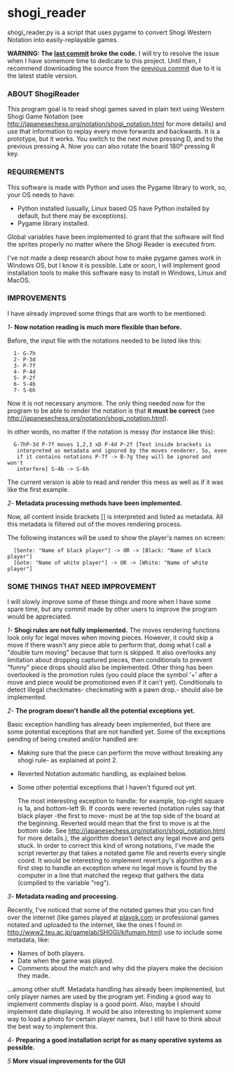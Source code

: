 shogi_reader
============

shogi_reader.py is a script that uses pygame to convert Shogi Western Notation into easily-replayable games.

**WARNING: The <a href="https://github.com/SebasSBM/shogi_reader/tree/7a08ca927ff1fa1987ecdb0e933e0f436adebf95">last commit</a> broke the code.** I will try to resolve the issue when I have somemore time to dedicate
to this project. Until then, I recommend downloading the source from the <a href="https://github.com/SebasSBM/shogi_reader/tree/2ee652452fc452263012b693a995f2cf8675cf16">previous commit</a> due to it is the latest stable version.

### ABOUT ShogiReader ###

This program goal is to read shogi games saved in plain text using Western Shogi Game Notation (see http://japanesechess.org/notation/shogi_notation.html for more details) and use that information to replay every move forwards and backwards. It is a prototype, but it works. You switch to the next move pressing D, and to the previous pressing A. Now you can also rotate the board 180º pressing R key.

### REQUIREMENTS ###
This software is made with Python and uses the Pygame library to work, so, your OS needs to have:

- Python installed (usually, Linux based OS have Python installed by default, but there may be exceptions).
- Pygame library installed.

Global variables have been implemented to grant that the software will find the sprites properly no matter where the Shogi Reader is executed from.

I've not made a deep research about how to make pygame games work in Windows OS, but I know it is possible. Late or soon, I will implement good installation tools to make this software easy to install in Windows, Linux and MacOS.

### IMPROVEMENTS ###

I have already improved some things that are worth to be mentioned:

*1*- <b>Now notation reading is much more flexible than before.</b>

  Before, the input file with the notations needed to be listed like this:

	  1- G-7h
	  2- P-3d
	  3- P-7f
	  4- P-4d
	  5- P-2f
	  6- S-4b
	  7- S-6h

  Now it is not necessary anymore. The only thing needed now for the program to be able to render the notation is that **it must be correct** (see http://japanesechess.org/notation/shogi_notation.html).

  In other words, no matter if the notation is messy (for instance like this):

	  G-7hP-3d P-7f moves 1,2,3 xD P-4d P-2f [Text inside brackets is
	   interpreted as metadata and ignored by the moves renderer. So, even
	   if it contains notations P-7f -> B-7g they will be ignored and won't
	   interfere] S-4b -> S-6h

  The current version is able to read and render this mess as well as if it was like the first example.

*2*- **Metadata processing methods have been implemented.**

  Now, all content inside brackets [] is interpreted and listed as metadata. All this metadata is filtered out of the moves rendering process.

  The following instances will be used to show the player's names on screen:

	  [Sente: "Name of black player"] -> OR -> [Black: "Name of black player"]
	  [Gote: "Name of white player"] -> OR -> [White: "Name of white player"]


### SOME THINGS THAT NEED IMPROVEMENT ###

I will slowly improve some of these things and more when I have some spare time, but any commit made by other users to improve the program would be appreciated.

*1*- <b>Shogi rules are not fully implemented.</b>
   The moves rendering functions look only for legal moves when moving pieces. However, it could skip a move if there wasn't any piece able to perform that, doing what I call a "double turn moving" because that turn is skipped. It also overlooks any limitation about dropping captured pieces, then conditionals to prevent "funny" piece drops should also be implemented. Other thing has been overlooked is the promotion rules (you could place the symbol '+' after a move and piece would be promotioned even if it can't yet). Conditionals to detect illegal checkmates- checkmating with a pawn drop.- should also be implemented.

*2*- <b>The program doesn't handle all the potential exceptions yet.</b>

  Basic exception handling has already been implemented, but there are some potential exceptions that are not handled yet. Some of the exceptions pending of being created and/or handled are:
  
- Making sure that the piece can perform the move without breaking any shogi rule- as explained at point 2.
- Reverted Notation automatic handling, as explained below.
- Some other potential exceptions that I haven't figured out yet.

  The most interesting exception to handle: for example, top-right square is 1a, and bottom-left 9i. If coords were reverted (notation rules say that black player -the first to move- must be at the top side of the board at the beginning. Reverted would mean that the first to move is at the bottom side. See http://japanesechess.org/notation/shogi_notation.html for more details.), the algorithm doesn't detect any legal move and gets stuck. In order to correct this kind of wrong notations, I've made the script reverter.py that takes a notated game file and reverts every single coord. It would be interesting to implement revert.py's algorithm as a first step to handle an exception where no legal move is found by the computer in a line that matched the regexp that gathers the data (compiled to the variable "reg").
  
*3*- <b>Metadata reading and processing.</b>

  Recently, I've noticed that some of the notated games that you can find over the internet (like games played at <a href="http://playok.com">playok.com</a> or professional games notated and uploaded to the internet, like the ones I found in http://www2.teu.ac.jp/gamelab/SHOGI/kifumain.html) use to include some metadata, like:
  
- Names of both players.
- Date when the game was played.
- Comments about the match and why did the players make the decision they made.
    
...among other stuff. Metadata handling has already been implemented, but only player names are used by the program yet. Finding a good way to implement comments display is a good point. Also, maybe I should implement date displaying. It would be also interesting to implement some way to load a photo for certain player names, but I still have to think about the best way to implement this.

*4*- <b>Preparing a good installation script for as many operative systems as possible.</b>

*5* **More visual improvements for the GUI**
